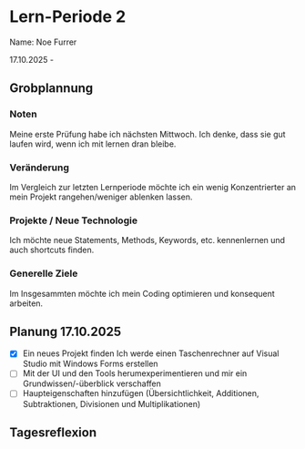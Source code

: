 # Lern-Periode 2
Name: Noe Furrer

17.10.2025 - 

## Grobplannung
### Noten
Meine erste Prüfung habe ich nächsten Mittwoch. Ich denke, dass sie gut laufen wird, wenn ich mit lernen dran bleibe.
### Veränderung
Im Vergleich zur letzten Lernperiode möchte ich ein wenig Konzentrierter an mein Projekt rangehen/weniger ablenken lassen.
### Projekte / Neue Technologie
Ich möchte neue Statements, Methods, Keywords, etc. kennenlernen und auch shortcuts finden.
### Generelle Ziele
Im Insgesammten möchte ich mein Coding optimieren und konsequent arbeiten.

## Planung 17.10.2025

- [x] Ein neues Projekt finden
      Ich werde einen Taschenrechner auf Visual Studio mit Windows Forms erstellen
- [ ] Mit der UI und den Tools herumexperimentieren und mir ein Grundwissen/-überblick verschaffen
- [ ] Haupteigenschaften hinzufügen (Übersichtlichkeit, Additionen, Subtraktionen, Divisionen und Multiplikationen)

## Tagesreflexion
